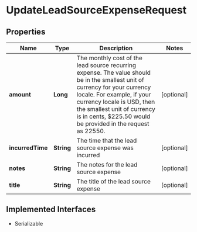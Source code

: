 

# UpdateLeadSourceExpenseRequest


## Properties

| Name | Type | Description | Notes |
|------------ | ------------- | ------------- | -------------|
|**amount** | **Long** | The monthly cost of the lead source recurring expense. The value should be in the smallest unit of currency for your currency locale. For example, if your currency locale is USD, then the smallest unit of currency is in cents, $225.50 would be provided in the request as 22550. |  [optional] |
|**incurredTime** | **String** | The time that the lead source expense was incurred |  [optional] |
|**notes** | **String** | The notes for the lead source expense |  [optional] |
|**title** | **String** | The title of the lead source expense |  [optional] |


## Implemented Interfaces

* Serializable

